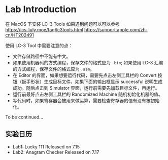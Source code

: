 # Lab Introduction

<!-- LC-3 Tool 可见 https://github.com/HobbitQia/2023_ICS/tree/master/docs/assets/LC-3 -->

在 MacOS 下安装 LC-3 Tools 如果遇到问题可以可以参考 https://ics.liuly.moe/faq/lc3tools.html 
https://support.apple.com/zh-cn/HT202491

使用 LC-3 Tool 中需要注意的点：

* 文件存储路径中不能有中文。
* 如果使用机器码的方式编程，保存文件的格式应为 `.bin`; 如果使用 LC-3 汇编的方式编程，保存文件的格式应为 `.asm`。
* 在 Editor 的界面，如果想要运行代码，需要先点击左侧工具栏的 Convert 按钮（扳手形状）生成目标文件，如果下面的输出框显示 successful 说明生成成功。随后点击到 Simulator 界面，运行前需要先加载目标文件，再运行。
* 运行前最好点击左侧工具栏的 Randomized Machine 随机初始化机器的值。
* 写代码时，如果寄存器会被用来做运算，需要检查寄存器的值有没有被初始化。

To be continued...

## 实验日历

* Lab1: Lucky 111  Released on 7.15
* Lab2: Anagram Checker  Released on 7.17